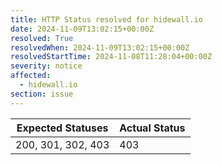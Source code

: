 ```yaml
---
title: HTTP Status resolved for hidewall.io
date: 2024-11-09T13:02:15+00:00Z
resolved: True
resolvedWhen: 2024-11-09T13:02:15+00:00Z
resolvedStartTime: 2024-11-08T11:28:04+00:00Z
severity: notice
affected:
  - hidewall.io
section: issue
---
```


| Expected Statuses | Actual Status  |
|-------------------|----------------|
| 200, 301, 302, 403 | 403 |
